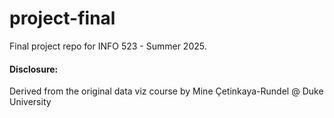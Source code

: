 # project-final

Final project repo for INFO 523 - Summer 2025.

#### Disclosure:
Derived from the original data viz course by Mine Çetinkaya-Rundel @ Duke University
